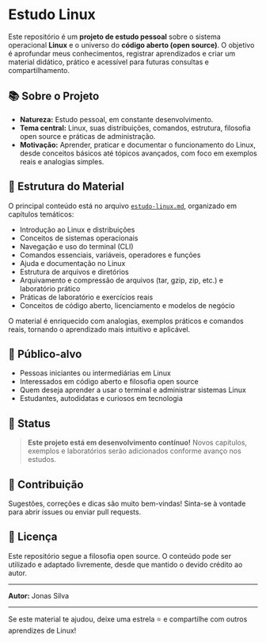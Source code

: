 # Estudo Linux

Este repositório é um **projeto de estudo pessoal** sobre o sistema operacional **Linux** e o universo do **código aberto (open source)**. O objetivo é aprofundar meus conhecimentos, registrar aprendizados e criar um material didático, prático e acessível para futuras consultas e compartilhamento.

## 📚 Sobre o Projeto

- **Natureza:** Estudo pessoal, em constante desenvolvimento.
- **Tema central:** Linux, suas distribuições, comandos, estrutura, filosofia open source e práticas de administração.
- **Motivação:** Aprender, praticar e documentar o funcionamento do Linux, desde conceitos básicos até tópicos avançados, com foco em exemplos reais e analogias simples.

## 📝 Estrutura do Material

O principal conteúdo está no arquivo [`estudo-linux.md`](estudo-linux.md), organizado em capítulos temáticos:

- Introdução ao Linux e distribuições
- Conceitos de sistemas operacionais
- Navegação e uso do terminal (CLI)
- Comandos essenciais, variáveis, operadores e funções
- Ajuda e documentação no Linux
- Estrutura de arquivos e diretórios
- Arquivamento e compressão de arquivos (tar, gzip, zip, etc.) e laboratório prático
- Práticas de laboratório e exercícios reais
- Conceitos de código aberto, licenciamento e modelos de negócio

O material é enriquecido com analogias, exemplos práticos e comandos reais, tornando o aprendizado mais intuitivo e aplicável.

## 👤 Público-alvo

- Pessoas iniciantes ou intermediárias em Linux
- Interessados em código aberto e filosofia open source
- Quem deseja aprender a usar o terminal e administrar sistemas Linux
- Estudantes, autodidatas e curiosos em tecnologia

## 🚧 Status

> **Este projeto está em desenvolvimento contínuo!**
> Novos capítulos, exemplos e laboratórios serão adicionados conforme avanço nos estudos.

## 🤝 Contribuição

Sugestões, correções e dicas são muito bem-vindas! Sinta-se à vontade para abrir issues ou enviar pull requests.

## 📜 Licença

Este repositório segue a filosofia open source. O conteúdo pode ser utilizado e adaptado livremente, desde que mantido o devido crédito ao autor.

---

**Autor:** Jonas Silva

---

Se este material te ajudou, deixe uma estrela ⭐ e compartilhe com outros aprendizes de Linux!
